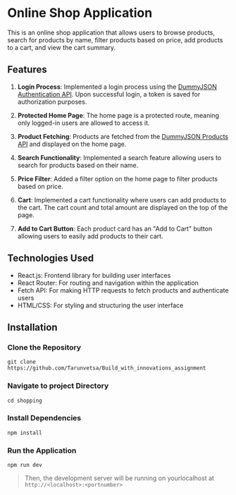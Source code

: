 # Online Shop Application

This is an online shop application that allows users to browse products, search for products by name, filter products based on price, add products to a cart, and view the cart summary.

## Features

1. **Login Process**: Implemented a login process using the [DummyJSON Authentication API](https://dummyjson.com/docs/auth). Upon successful login, a token is saved for authorization purposes.

2. **Protected Home Page**: The home page is a protected route, meaning only logged-in users are allowed to access it.

3. **Product Fetching**: Products are fetched from the [DummyJSON Products API](https://dummyjson.com/docs/products) and displayed on the home page.

4. **Search Functionality**: Implemented a search feature allowing users to search for products based on their name.

5. **Price Filter**: Added a filter option on the home page to filter products based on price.

6. **Cart**: Implemented a cart functionality where users can add products to the cart. The cart count and total amount are displayed on the top of the page.

7. **Add to Cart Button**: Each product card has an "Add to Cart" button allowing users to easily add products to their cart.

## Technologies Used

- React.js: Frontend library for building user interfaces
- React Router: For routing and navigation within the application
- Fetch API: For making HTTP requests to fetch products and authenticate users
- HTML/CSS: For styling and structuring the user interface

## Installation

### Clone the Repository
```
git clone https://github.com/Tarunvetsa/Build_with_innovations_assignment
```

### Navigate to project Directory
```
cd shopping
```

### Install Dependencies
```
npm install
```

### Run the Application 
```
npm run dev
```
> Then, the development server will be running on yourlocalhost at `http://<localhost>:<portnumber>`
